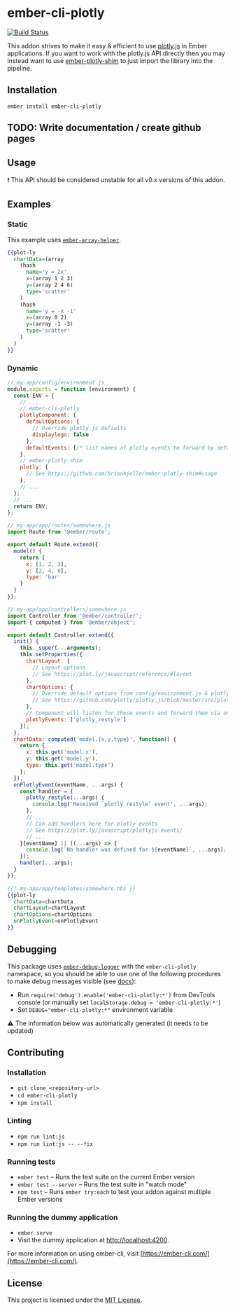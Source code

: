 # ember-cli-plotly

[![Build Status](https://travis-ci.org/EmberMN/ember-cli-plotly.svg?branch=master)](https://travis-ci.org/EmberMN/ember-cli-plotly)

This addon strives to make it easy & efficient to use
[plotly.js](https://plot.ly/javascript/) in Ember applications.
If you want to work with the plotly.js API directly then you may instead want to use
[ember-plotly-shim](https://github.com/brianhjelle/ember-plotly-shim)
to just import the library into the pipeline.

## Installation

```
ember install ember-cli-plotly
```

## TODO: Write documentation / create github pages

## Usage

:exclamation: This API should be considered unstable for all v0.x versions of this addon.

## Examples

### Static
This example uses [`ember-array-helper`](https://github.com/kellyselden/ember-array-helper).

```handlebars
{{plot-ly
  chartData=(array
    (hash
      name='y = 2x' 
      x=(array 1 2 3) 
      y=(array 2 4 6)
      type='scatter'
    ) 
    (hash 
      name='y = -x -1'
      x=(array 0 2) 
      y=(array -1 -3)
      type='scatter'
    ) 
  )
}}
```

### Dynamic

```js
// my-app/config/environment.js
module.exports = function (environment) {
  const ENV = {
    // ...
    // ember-cli-plotly
    plotlyComponent: {
      defaultOptions: {
        // Override plotly.js defaults
        displaylogo: false
      },
      defaultEvents: [/* list names of plotly events to forward by default */]
    },
    // ember-plotly-shim
    plotly: {
      // See https://github.com/brianhjelle/ember-plotly-shim#usage
    },
    // ...
  };
  // ...
  return ENV;
};
```

```js
// my-app/app/routes/somewhere.js
import Route from '@ember/route';

export default Route.extend({
  model() {
    return {
      x: [1, 2, 3],
      y: [2, 4, 6],
      type: 'bar'
    }
  }
});
```

```js
// my-app/app/controllers/somewhere.js
import Controller from '@ember/controller';
import { computed } from '@ember/object';

export default Controller.extend({
  init() {
    this._super(...arguments);
    this.setProperties({
      chartLayout: {
        // Layout options
        // See https://plot.ly/javascript/reference/#layout
      },
      chartOptions: {
        // Override default options from config/environment.js & plotly.js
        // See https://github.com/plotly/plotly.js/blob/master/src/plot_api/plot_config.js
      },
      // Component will listen for these events and forward them via onPlotlyEvent
      plotlyEvents: ['plotly_restyle']
    });
  },
  chartData: computed('model.{x,y,type}', function() {
    return {
      x: this.get('model.x'),
      y: this.get('model.y'),
      type: this.get('model.type')
    };
  }),
  onPlotlyEvent(eventName, ...args) {
    const handler = {
      plotly_restyle(...args) {
        console.log('Received `plotly_restyle` event', ...args);
      },
      // ... 
      // Can add handlers here for plotly events
      // See https://plot.ly/javascript/plotlyjs-events/
      // ...
    }[eventName] || ((...args) => {
      console.log(`No handler was defined for ${eventName}`, ...args);
    });
    handler(...args);
  }
});
```

```handlebars
{{! my-app/app/templates/somewhere.hbs }}
{{plot-ly
  chartData=chartData
  chartLayout=chartLayout
  chartOptions=chartOptions
  onPlotlyEvent=onPlotlyEvent
}}

```

## Debugging

This package uses [`ember-debug-logger`](https://github.com/salsify/ember-debug-logger)
with the `ember-cli-plotly` namespace, so you should be able to use one of the following
procedures to make debug messages visible (see [docs](https://github.com/visionmedia/debug)):

* Run `require('debug').enable('ember-cli-plotly:*')` from DevTools console
  (or manually set `localStorage.debug = 'ember-cli-plotly:*'`)
* Set `DEBUG="ember-cli-plotly:*"` environment variable

:warning: The information below was automatically generated
(it needs to be updated)

Contributing
------------------------------------------------------------------------------

### Installation

* `git clone <repository-url>`
* `cd ember-cli-plotly`
* `npm install`

### Linting

* `npm run lint:js`
* `npm run lint:js -- --fix`

### Running tests

* `ember test` – Runs the test suite on the current Ember version
* `ember test --server` – Runs the test suite in "watch mode"
* `npm test` – Runs `ember try:each` to test your addon against multiple Ember versions

### Running the dummy application

* `ember serve`
* Visit the dummy application at [http://localhost:4200](http://localhost:4200).

For more information on using ember-cli, visit [https://ember-cli.com/](https://ember-cli.com/).

License
------------------------------------------------------------------------------

This project is licensed under the [MIT License](LICENSE.md).
